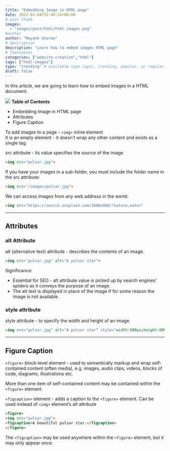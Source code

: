 ```yaml
---
title: "Embedding Image in HTML page"
date: 2022-02-04T15:40:24+06:00
# post thumb
images:
  - "images/post/html/html-images.png"
#author
author: "Mayank Sharma"
# description
description: "Learn how to embed images HTML page"
# Taxonomies
categories: ["website-creation","html"]
tags: ["html-images"]
type: "trending" # available type (epic, trending, popular, or regular)
draft: false
---
```


In this article, we are going to learn how to embed images in a HTML document. 

<div class="toc-mak">
<img src="../../images/pencil.png">
<b>Table of Contents</b>
<ul>
<li>Embedding Image in HTML page</li>
<li>Attributes</li>
<li>Figure Caption</li>
</ul>
</div>

To add images to a page - `<img>` inline element <br>
It is an empty element - it doesn’t wrap any other content and exists as a single tag.

src attribute - its value specifies the source of the image

```html
<img src="pulsar.jpg">
```

If you have your images in a sub-folder, you must include the folder name in the src attribute:

```html
<img src="/images/pulsar.jpg">
```

We can access images from any web address in the world:

```html
<img src="https://source.unsplash.com/1600x900/?nature,water"
```

<hr>

## Attributes

### alt Attribute

alt (alternative text) attribute - describes the contents of an image. 

```html
<img src="pulsar.jpg" alt="A pulsar star">
```

Significance:
* Essential for SEO - alt attribute value is picked up by search engines’ spiders as it conveys the purpose of an image. 
* The alt text is displayed in place of the image if for some reason the image is not available.

### style attribute 

style attribute - to specify the width and height of an image.

```html
<img src="pulsar.jpg" alt="A pulsar star“ style="width:500px;height:600px;">
```

<hr>

## Figure Caption

`<figure>` block-level element - used to semantically markup and wrap self-contained content (often media), e.g. images, audio clips, videos, blocks of code, diagrams, illustrations etc. 

More than one item of self-contained content may be contained within the `<figure>` element.

`<figcaption>` element - adds a caption to the `<figure>` element. Can be used instead of `<img>` element’s alt attribute  

```html
<figure>
<img src="pulsar.jpg">
<figcaption>A beautiful pulsar star.</figcaption>
</figure>
```

The `<figcaption>` may be used anywhere within the `<figure>` element, but it may only appear once. 


<script src="../../js/code-block-script.js"></script>
<link rel="stylesheet" href="../../css/code-block-style.css">
